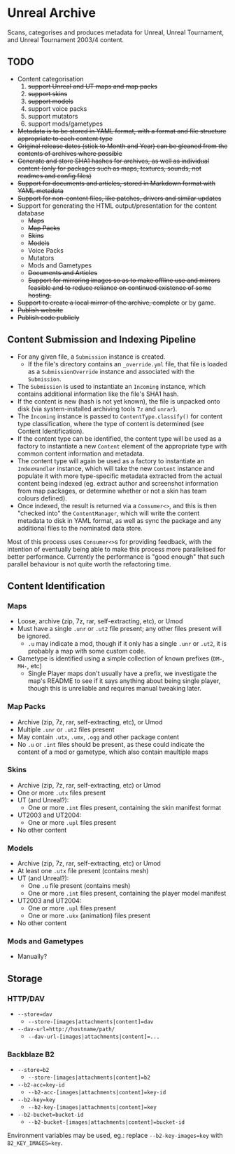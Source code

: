 # Unreal Archive

Scans, categorises and produces metadata for Unreal, Unreal Tournament, 
and Unreal Tournament 2003/4 content.

## TODO

- Content categorisation
  1. ~~support Unreal and UT maps and map packs~~
  2. ~~support skins~~
  3. ~~support models~~
  4. support voice packs
  5. support mutators
  6. support mods/gametypes
- ~~Metadata is to be stored in YAML format, with a format and file structure
  appropriate to each content type~~
- ~~Original release dates (stick to Month and Year) can be gleaned from the
  contents of archives where possible~~
- ~~Generate and store SHA1 hashes for archives, as well as individual content
  (only for packages such as maps, textures, sounds, not readmes and config
  files)~~
- ~~Support for documents and articles, stored in Markdown format with YAML
  metadata~~
- ~~Support for non-content files, like patches, drivers and similar updates~~
- Support for generating the HTML output/presentation for the content database
  - ~~Maps~~
  - ~~Map Packs~~
  - ~~Skins~~
  - ~~Models~~
  - Voice Packs
  - Mutators
  - Mods and Gametypes
  - ~~Documents and Articles~~
  - ~~Support for mirroring images so as to make offline use and mirrors feasible
    and to reduce reliance on continued existence of some hosting.~~
- ~~Support to create a local mirror of the archive, complete~~ or by game.
- ~~Publish website~~
- ~~Publish code publicly~~


## Content Submission and Indexing Pipeline

- For any given file, a `Submission` instance is created.
  - If the file's directory contains an `_override.yml` file, that file is
    loaded as a `SubmissionOverride` instance and associated with the 
    `Submission`.
- The `Submission` is used to instantiate an `Incoming` instance, which
  contains additional information like the file's SHA1 hash.
- If the content is new (hash is not yet known), the file is unpacked onto
  disk (via system-installed archiving tools `7z` and `unrar`).
- The `Incoming` instance is passed to `ContentType.classify()` for content
  type classification, where the type of content is determined (see Content
  Identification).
- If the content type can be identified, the content type will be used as a
  factory to instantiate a new `Content` element of the appropriate type 
  with common content information and metadata.
- The content type will again be used as a factory to instantiate an 
  `IndexHandler` instance, which will take the new `Content` instance and
  populate it with more type-specific metadata extracted from the actual
  content being indexed (eg. extract author and screenshot information from
  map packages, or determine whether or not a skin has team colours defined).
- Once indexed, the result is returned via a `Consumer<>`, and this is then
  "checked into" the `ContentManager`, which will write the content metadata
  to disk in YAML format, as well as sync the package and any additional 
  files to the nominated data store.

Most of this process uses `Consumer<>`s for providing feedback, with the 
intention of eventually being able to make this process more parallelised for
better performance. Currently the performance is "good enough" that such
parallel behaviour is not quite worth the refactoring time.


## Content Identification

### Maps

- Loose, archive (zip, 7z, rar, self-extracting, etc), or Umod
- Must have a single `.unr` or `.ut2` file present; any other files present
  will be ignored.
  - `.u` may indicate a mod, though if it only has a single `.unr` or `.ut2`,
    it is probably a map with some custom code.
- Gametype is identified using a simple collection of known prefixes (`DM-`, 
  `MH-`, etc)
  - Single Player maps don't usually have a prefix, we investigate the 
    map's README to see if it says anything about being single player, though
    this is unreliable and requires manual tweaking later.

### Map Packs

- Archive (zip, 7z, rar, self-extracting, etc), or Umod
- Multiple `.unr` or `.ut2` files present
- May contain `.utx`, `.umx`, `.ogg` and other package content
- No `.u` or `.int` files should be present, as these could indicate the 
  content of a mod or gametype, which also contain maultiple maps

### Skins

- Archive (zip, 7z, rar, self-extracting, etc) or Umod
- One or more `.utx` files present
- UT (and Unreal?):
  - One or more `.int` files present, containing the skin manifest format
- UT2003 and UT2004:
  - One or more `.upl` files present
- No other content

### Models

- Archive (zip, 7z, rar, self-extracting, etc) or Umod
- At least one `.utx` file present (contains mesh)
- UT (and Unreal?):
  - One `.u` file present (contains mesh)
  - One or more `.int` files present, containing the player model manifest
- UT2003 and UT2004:
  - One or more `.upl` files present
  - One or more `.ukx` (animation) files present
- No other content

### Mods and Gametypes

- Manually?


## Storage

### HTTP/DAV

- `--store=dav`
  - `--store-[images|attachments|content]=dav`
- `--dav-url=http://hostname/path/`
  - `--dav-url-[images|attachments|content]=...`

### Backblaze B2

- `--store=b2`
  - `--store-[images|attachments|content]=b2`
- `--b2-acc=key-id`
  - `--b2-acc-[images|attachments|content]=key-id`
- `--b2-key=key`
  - `--b2-key-[images|attachments|content]=key`
- `--b2-bucket=bucket-id`
  - `--b2-bucket-[images|attachments|content]=bucket-id`

Environment variables may be used, eg.: replace `--b2-key-images=key` with 
`B2_KEY_IMAGES=key`.
